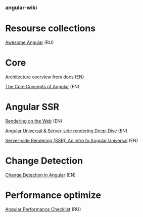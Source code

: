 ### angular-wiki

# Resourse collections

[Awesome Angular](https://github.com/Angular-RU/angular-awesome-list) (RU)

# Core 

[Architecture overview from docs](https://angular.io/guide/architecture) (EN)

[The Core Concepts of Angular](https://vsavkin.com/the-core-concepts-of-angular-2-c3d6cbe04d04) (EN)


# Angular SSR

[Rendering on the Web](https://developers.google.com/web/updates/2019/02/rendering-on-the-web) (EN)

[Angular Universal & Server-side rendering Deep-Dive](https://medium.com/@MarkPieszak/angular-universal-server-side-rendering-deep-dive-dc442a6be7b7) (EN)

[Server-side Rendering (SSR): An intro to Angular Universal](https://angular.io/guide/universal) (EN)

# Change Detection

[Change Detection in Angular](https://vsavkin.com/change-detection-in-angular-2-4f216b855d4c) (EN)

# Performance optimize 

[Angular Performance Checklist](https://github.com/mgechev/angular-performance-checklist/blob/master/README.ru-RU.md) (RU)
